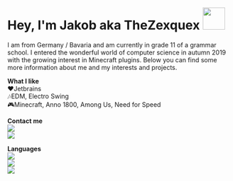 
<h1>Hey, I'm Jakob aka TheZexquex <img width="50px" src="https://cdn.discordapp.com/emojis/552223735139139594.gif?v=1"></h1>

I am from Germany / Bavaria and am currently in grade 11 of a grammar school. I entered the wonderful world of computer science in autumn 2019 with the growing interest in Minecraft plugins.
Below you can find some more information about me and my interests and projects.

**What I like**<br>
❤Jetbrains<br>
🎶EDM, Electro Swing<br>
🎮Minecraft, Anno 1800, Among Us, Need for Speed<br>

**Contact me**<br>
[<img src="https://img.shields.io/badge/TheZexquex%230001-%235865F2?style=for-the-badge&logo=discord&logoColor=white&color=5865F2&labelColor=5865F2">][discord]<br>
[<img src="https://img.shields.io/badge/TheZexquex-%235865F2?style=for-the-badge&logo=twitter&logoColor=white&color=1d9bf0&labelColor=1d9bf0">][twitter]<br>

**Languages**<br>
<img src="https://img.shields.io/badge/Java-%235865F2?style=for-the-badge&logo=java&logoColor=white&color=d92b2d&labelColor=d92b2d"><br>
<img src="https://img.shields.io/badge/HTML5-%235865F2?style=for-the-badge&logo=html5&logoColor=white&color=dd4a23&labelColor=dd4a23"><br>
<img src="https://img.shields.io/badge/CSS-%235865F2?style=for-the-badge&logo=css3&logoColor=white&color=254bdd&labelColor=254bdd"><br>


[discord]: https://discord.com/users/490523031274389504
[twitter]: https://twitter.com/TheZexquex
  

